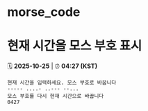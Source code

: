 # morse_code
# 현재 시간을 모스 부호 표시
<!-- MORSE_TIME_START -->
🗓️ **2025-10-25** | ⏰ **04:27 (KST)**

```
현재 시간을 입력하세요. 모스 부호로 바꿉니다
----- ....- ..--- --...
모스 부호를 다시 현재 시간으로 바꿉니다
0427
```
<!-- MORSE_TIME_END -->
